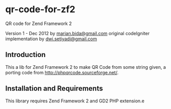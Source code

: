 qr-code-for-zf2
===============

QR code for Zend Framework 2

Version 1 - Dec 2012
by marian.bida@gmail.com
original codeIgniter implementation by dwi.setiyadi@gmail.com



Introduction
------------

This a lib for Zend Framework 2 to make QR Code from some string given, a porting code from http://phpqrcode.sourceforge.net/.


Installation and Requirements
-----------------------------

This library requires Zend Framework 2 and GD2 PHP extension.e